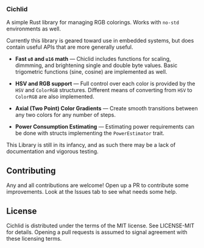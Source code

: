 ### Cichlid

A simple Rust library for managing RGB colorings. Works with `no-std` environments as well.

Currently this library is geared toward use in embedded systems, but does contain useful
APIs that are more generally useful.

- **Fast `u8` and `u16` math** — Chiclid includes functions for scaling, dimmming, and
   brightening single and double byte values. Basic trigometric functions (sine, cosine)
   are implemented as well.

- **HSV and RGB support** — Full control over each color is provided by the `HSV` and
  `ColorRGB` structures. Different means of converting from `HSV` to `ColorRGB` are also
  implemented.

- **Axial (Two Point) Color Gradients** — Create smooth transitions between any two colors
  for any number of steps.

- **Power Consumption Estimating** — Estimating power requirements can be done with
  structs implementing the `PowerEstimator` trait.

This Library is still in its infancy, and as such there may be a lack of documentation and
vigorous testing.

Contributing
-------

Any and all contributions are welcome! Open up a PR to contribute some improvements. 
Look at the Issues tab to see what needs some help. 

  
License
-------
Cichlid is distributed under the terms of the MIT license. See LICENSE-MIT for details. 
Opening a pull requests is assumed to signal agreement with these licensing terms.